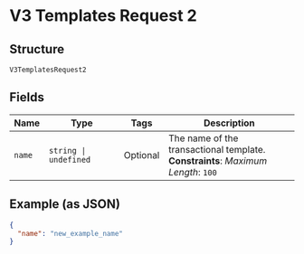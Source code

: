 
# V3 Templates Request 2

## Structure

`V3TemplatesRequest2`

## Fields

| Name | Type | Tags | Description |
|  --- | --- | --- | --- |
| `name` | `string \| undefined` | Optional | The name of the transactional template.<br>**Constraints**: *Maximum Length*: `100` |

## Example (as JSON)

```json
{
  "name": "new_example_name"
}
```

